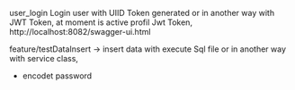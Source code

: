 user_login
Login user with UIID Token generated  or in another way with JWT Token, at moment is active profil Jwt Token,
http://localhost:8082/swagger-ui.html

feature/testDataInsert -> 
insert data with  execute Sql file or in another way with service class,
+ encodet password 




